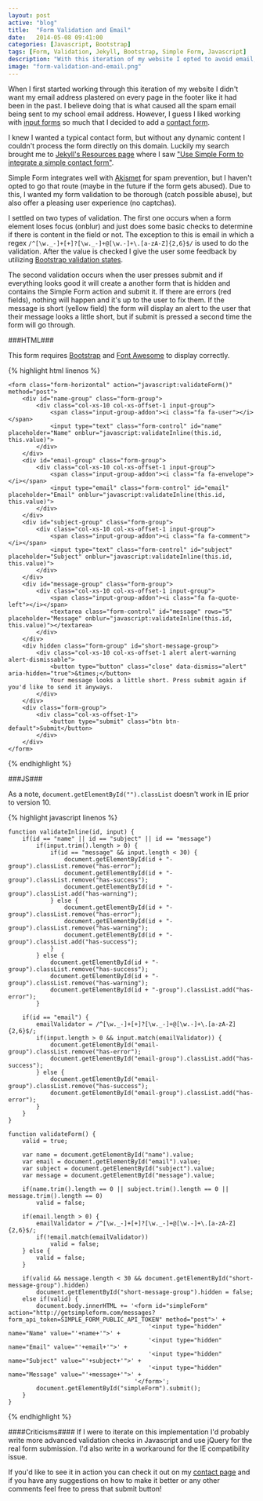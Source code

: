 ```yaml
---
layout: post
active: "blog"
title:  "Form Validation and Email"
date:   2014-05-08 09:41:00
categories: [Javascript, Bootstrap]
tags: [Form, Validation, Jekyll, Bootstrap, Simple Form, Javascript]
description: "With this iteration of my website I opted to avoid email, but then I changed my mind."
image: "form-validation-and-email.png"
---
```


When I first started working through this iteration of my website I didn't want my email address plastered on every page in the footer like it had been in the past. I believe doing that is what caused all the spam email being sent to my school email address. However, I guess I liked working with [input forms](../../blog/google-site-search/) so much that I decided to add a [contact form](../../contact.html).

I knew I wanted a typical contact form, but without any dynamic content I couldn't process the form directly on this domain. Luckily my search brought me to [Jekyll's Resources page](http://jekyllrb.com/docs/resources/) where I saw ["Use Simple Form to integrate a simple contact form"](http://getsimpleform.com/).

Simple Form integrates well with [Akismet](https://akismet.com) for spam prevention, but I haven't opted to go that route (maybe in the future if the form gets abused). Due to this, I wanted my form validation to be thorough (catch possible abuse), but also offer a pleasing user experience (no captchas).

I settled on two types of validation. The first one occurs when a form element loses focus (onblur) and just does some basic checks to determine if there is content in the field or not. The exception to this is email in which a regex `/^[\w._-]+[+]?[\w._-]+@[\w.-]+\.[a-zA-Z]{2,6}$/` is used to do the validation. After the value is checked I give the user some feedback by utilizing [Bootstrap validation states](http://getbootstrap.com/css/#forms-control-validation).

The second validation occurs when the user presses submit and if everything looks good it will create a another form that is hidden and contains the Simple Form action and submit it. If there are errors (red fields), nothing will happen and it's up to the user to fix them. If the message is short (yellow field) the form will display an alert to the user that their message looks a little short, but if submit is pressed a second time the form will go through.

###HTML###

This form requires [Bootstrap](http://getbootstrap.com) and [Font Awesome](http://fortawesome.github.io/Font-Awesome/) to display correctly.

{% highlight html linenos %}

    <form class="form-horizontal" action="javascript:validateForm()" method="post">
        <div id="name-group" class="form-group">
            <div class="col-xs-10 col-xs-offset-1 input-group">
                <span class="input-group-addon"><i class="fa fa-user"></i></span>
                <input type="text" class="form-control" id="name" placeholder="Name" onblur="javascript:validateInline(this.id, this.value)">
            </div>
        </div>
        <div id="email-group" class="form-group">
            <div class="col-xs-10 col-xs-offset-1 input-group">
                <span class="input-group-addon"><i class="fa fa-envelope"></i></span>
                <input type="email" class="form-control" id="email" placeholder="Email" onblur="javascript:validateInline(this.id, this.value)">
            </div>
        </div>
        <div id="subject-group" class="form-group">
            <div class="col-xs-10 col-xs-offset-1 input-group">
                <span class="input-group-addon"><i class="fa fa-comment"></i></span>
                <input type="text" class="form-control" id="subject" placeholder="Subject" onblur="javascript:validateInline(this.id, this.value)">
            </div>
        </div>
        <div id="message-group" class="form-group">
            <div class="col-xs-10 col-xs-offset-1 input-group">
                <span class="input-group-addon"><i class="fa fa-quote-left"></i></span>
                <textarea class="form-control" id="message" rows="5" placeholder="Message" onblur="javascript:validateInline(this.id, this.value)"></textarea>
            </div>
        </div>
        <div hidden class="form-group" id="short-message-group">
            <div class="col-xs-10 col-xs-offset-1 alert alert-warning alert-dismissable">
                <button type="button" class="close" data-dismiss="alert" aria-hidden="true">&times;</button>
                Your message looks a little short. Press submit again if you'd like to send it anyways.
            </div>
        </div>
        <div class="form-group">
            <div class="col-xs-offset-1">
                <button type="submit" class="btn btn-default">Submit</button>
            </div>
        </div>
    </form>

{% endhighlight %}

###JS###

As a note, `document.getElementById("").classList` doesn't work in IE prior to version 10.

{% highlight javascript linenos %}

    function validateInline(id, input) {
        if(id == "name" || id == "subject" || id == "message")
            if(input.trim().length > 0) {
                if(id == "message" && input.length < 30) {
                    document.getElementById(id + "-group").classList.remove("has-error");
                    document.getElementById(id + "-group").classList.remove("has-success");
                    document.getElementById(id + "-group").classList.add("has-warning");
                } else {
                    document.getElementById(id + "-group").classList.remove("has-error");
                    document.getElementById(id + "-group").classList.remove("has-warning");
                    document.getElementById(id + "-group").classList.add("has-success");
                }
            } else {
                document.getElementById(id + "-group").classList.remove("has-success");
                document.getElementById(id + "-group").classList.remove("has-warning");
                document.getElementById(id + "-group").classList.add("has-error");
            }

        if(id == "email") {
            emailValidator = /^[\w._-]+[+]?[\w._-]+@[\w.-]+\.[a-zA-Z]{2,6}$/;
            if(input.length > 0 && input.match(emailValidator)) {
                document.getElementById("email-group").classList.remove("has-error");
                document.getElementById("email-group").classList.add("has-success");
            } else {
                document.getElementById("email-group").classList.remove("has-success");
                document.getElementById("email-group").classList.add("has-error");
            }
        }
    }

    function validateForm() {
        valid = true;

        var name = document.getElementById("name").value;
        var email = document.getElementById("email").value;
        var subject = document.getElementById("subject").value;
        var message = document.getElementById("message").value;

        if(name.trim().length == 0 || subject.trim().length == 0 || message.trim().length == 0)
            valid = false;

        if(email.length > 0) {
            emailValidator = /^[\w._-]+[+]?[\w._-]+@[\w.-]+\.[a-zA-Z]{2,6}$/;
            if(!email.match(emailValidator))
                valid = false;
        } else {
            valid = false;
        }

        if(valid && message.length < 30 && document.getElementById("short-message-group").hidden)
            document.getElementById("short-message-group").hidden = false;
        else if(valid) {
            document.body.innerHTML += '<form id="simpleForm" action="http://getsimpleform.com/messages?form_api_token=SIMPLE_FORM_PUBLIC_API_TOKEN" method="post">' +
                                            '<input type="hidden" name="Name" value="'+name+'">' +
                                            '<input type="hidden" name="Email" value="'+email+'">' +
                                            '<input type="hidden" name="Subject" value="'+subject+'">' +
                                            '<input type="hidden" name="Message" value="'+message+'">' +
                                        '</form>';
            document.getElementById("simpleForm").submit();
        }
    }

{% endhighlight %}

####Criticisms####
If I were to iterate on this implementation I'd probably write more advanced validation checks in Javascript and use jQuery for the real form submission. I'd also write in a workaround for the IE compatibility issue.

If you'd like to see it in action you can check it out on my [contact page](../../contact.html) and if you have any suggestions on how to make it better or any other comments feel free to press that submit button!
